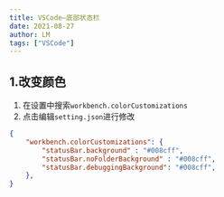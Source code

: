 ```yaml
---
title: VSCode—底部状态栏
date: 2021-08-27
author: LM
tags: ["VSCode"]
---
```


## 1.改变颜色

1. 在设置中搜索`workbench.colorCustomizations`
2. 点击编辑`setting.json`进行修改

```json
{
    "workbench.colorCustomizations": {
        "statusBar.background" : "#008cff",
        "statusBar.noFolderBackground" : "#008cff",
        "statusBar.debuggingBackground": "#008cff",
    },
}
```

